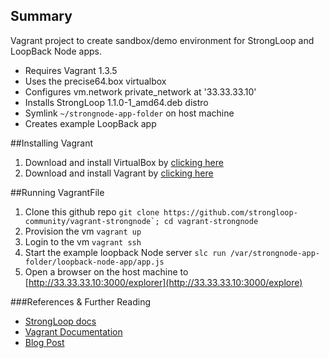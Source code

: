 Summary
---

Vagrant project to create sandbox/demo environment for StrongLoop and LoopBack Node apps.

- Requires Vagrant 1.3.5
- Uses the precise64.box virtualbox
- Configures vm.network private_network at '33.33.33.10'
- Installs StrongLoop 1.1.0-1_amd64.deb distro
- Symlink `~/strongnode-app-folder` on host machine
- Creates example LoopBack app

##Installing Vagrant

1. Download and install VirtualBox by [clicking here](https://www.virtualbox.org/wiki/Downloads)
1. Download and install Vagrant by [clicking here](http://downloads.vagrantup.com/)

##Running VagrantFile

1. Clone this github repo
```git clone https://github.com/strongloop-community/vagrant-strongnode`; cd vagrant-strongnode ```
1. Provision the vm `vagrant up`
1. Login to the vm `vagrant ssh`
1. Start the example loopback Node server `slc run /var/strongnode-app-folder/loopback-node-app/app.js`
1. Open a browser on the host machine to [http://33.33.33.10:3000/explorer](http://33.33.33.10:3000/explore)

###References  & Further Reading
- [StrongLoop docs ](http://docs.StrongLoop.com)
- [Vagrant Documentation](http://docs.vagrantup.com/v2/getting-started/index.html)
- [Blog Post](post.md)
